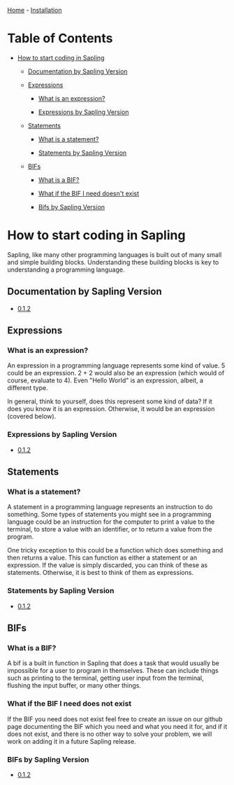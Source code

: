 [Home](./home.md) - [Installation](./installation.md)

# Table of Contents

- [How to start coding in Sapling](#how-to-start-coding-in-sapling)

    - [Documentation by Sapling Version](#documentation-by-sapling-version)

    - [Expressions](#expressions)

        - [What is an expression?](#what-is-an-expression)

        - [Expressions by Sapling Version](#expressions-by-sapling-version)

    - [Statements](#statements)

        - [What is a statement?](#what-is-a-statement)

        - [Statements by Sapling Version](#statements-by-sapling-version)

    - [BIFs](#bifs)

        - [What is a BIF?](#what-is-a-bif)

        - [What if the BIF I need doesn't exist](#what-if-the-bif-i-need-does-not-exist)

        - [Bifs by Sapling Version](#bifs-by-sapling-version)

# How to start coding in Sapling
Sapling, like many other programming languages is built out of many small and simple building blocks. Understanding these building blocks is key to understanding a programming language.

## Documentation by Sapling Version
- [0.1.2](./0.1.2/doc.md)

## Expressions

### What is an expression?
An expression in a programming language represents some kind of value. 5 could be an expression. 2 + 2 would also be an expression (which would of course, evaluate to 4). Even "Hello World" is an expression, albeit, a different type.

In general, think to yourself, does this represent some kind of data? If it does you know it is an expression. Otherwise, it would be an expression (covered below).

### Expressions by Sapling Version
- [0.1.2](./0.1.2/expressions.md)

## Statements

### What is a statement?
A statement in a programming language represents an instruction to do something. Some types of statements you might see in a programming language could be an instruction for the computer to print a value to the terminal, to store a value with an identifier, or to return a value from the program.

One tricky exception to this could be a function which does something and then returns a value. This can function as either a statement or an expression. If the value is simply discarded, you can think of these as statements. Otherwise, it is best to think of them as expressions.

### Statements by Sapling Version
- [0.1.2](./0.1.2/statements.md)

## BIFs

### What is a BIF?
A bif is a built in function in Sapling that does a task that would usually be impossible for a user to program in themselves. These can include things such as printing to the terminal, getting user input from the terminal, flushing the input buffer, or many other things.

### What if the BIF I need does not exist
If the BIF you need does not exist feel free to create an issue on our github page documenting the BIF which you need and what you need it for, and if it does not exist, and there is no other way to solve your problem, we will work on adding it in a future Sapling release.

### BIFs by Sapling Version
- [0.1.2](./0.1.2/bifs.md)


